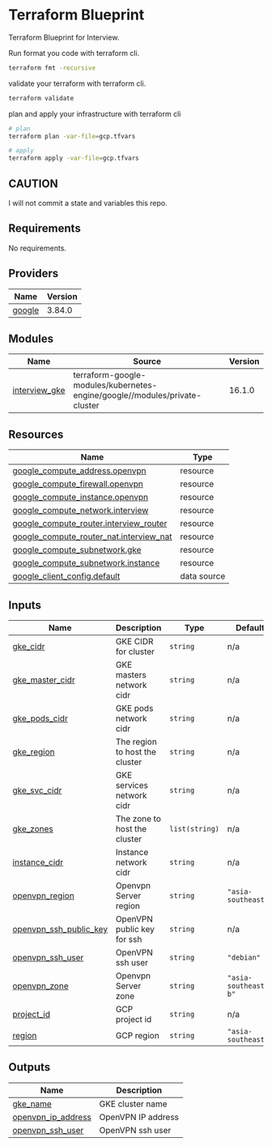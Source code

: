 # Terraform Blueprint

Terraform Blueprint for Interview.

Run format you code with terraform cli.

```bash
terraform fmt -recursive
```

validate your terraform with terraform cli.

```bash
terraform validate
```

plan and apply your infrastructure with terraform cli

```bash
# plan
terraform plan -var-file=gcp.tfvars

# apply
terraform apply -var-file=gcp.tfvars
```

## CAUTION

I will not commit a state and variables this repo.
## Requirements

No requirements.

## Providers

| Name | Version |
|------|---------|
| <a name="provider_google"></a> [google](#provider\_google) | 3.84.0 |

## Modules

| Name | Source | Version |
|------|--------|---------|
| <a name="module_interview_gke"></a> [interview\_gke](#module\_interview\_gke) | terraform-google-modules/kubernetes-engine/google//modules/private-cluster | 16.1.0 |

## Resources

| Name | Type |
|------|------|
| [google_compute_address.openvpn](https://registry.terraform.io/providers/hashicorp/google/latest/docs/resources/compute_address) | resource |
| [google_compute_firewall.openvpn](https://registry.terraform.io/providers/hashicorp/google/latest/docs/resources/compute_firewall) | resource |
| [google_compute_instance.openvpn](https://registry.terraform.io/providers/hashicorp/google/latest/docs/resources/compute_instance) | resource |
| [google_compute_network.interview](https://registry.terraform.io/providers/hashicorp/google/latest/docs/resources/compute_network) | resource |
| [google_compute_router.interview_router](https://registry.terraform.io/providers/hashicorp/google/latest/docs/resources/compute_router) | resource |
| [google_compute_router_nat.interview_nat](https://registry.terraform.io/providers/hashicorp/google/latest/docs/resources/compute_router_nat) | resource |
| [google_compute_subnetwork.gke](https://registry.terraform.io/providers/hashicorp/google/latest/docs/resources/compute_subnetwork) | resource |
| [google_compute_subnetwork.instance](https://registry.terraform.io/providers/hashicorp/google/latest/docs/resources/compute_subnetwork) | resource |
| [google_client_config.default](https://registry.terraform.io/providers/hashicorp/google/latest/docs/data-sources/client_config) | data source |

## Inputs

| Name | Description | Type | Default | Required |
|------|-------------|------|---------|:--------:|
| <a name="input_gke_cidr"></a> [gke\_cidr](#input\_gke\_cidr) | GKE CIDR for cluster | `string` | n/a | yes |
| <a name="input_gke_master_cidr"></a> [gke\_master\_cidr](#input\_gke\_master\_cidr) | GKE masters network cidr | `string` | n/a | yes |
| <a name="input_gke_pods_cidr"></a> [gke\_pods\_cidr](#input\_gke\_pods\_cidr) | GKE pods network cidr | `string` | n/a | yes |
| <a name="input_gke_region"></a> [gke\_region](#input\_gke\_region) | The region to host the cluster | `string` | n/a | yes |
| <a name="input_gke_svc_cidr"></a> [gke\_svc\_cidr](#input\_gke\_svc\_cidr) | GKE services network cidr | `string` | n/a | yes |
| <a name="input_gke_zones"></a> [gke\_zones](#input\_gke\_zones) | The zone to host the cluster | `list(string)` | n/a | yes |
| <a name="input_instance_cidr"></a> [instance\_cidr](#input\_instance\_cidr) | Instance network cidr | `string` | n/a | yes |
| <a name="input_openvpn_region"></a> [openvpn\_region](#input\_openvpn\_region) | Openvpn Server region | `string` | `"asia-southeast1"` | no |
| <a name="input_openvpn_ssh_public_key"></a> [openvpn\_ssh\_public\_key](#input\_openvpn\_ssh\_public\_key) | OpenVPN public key for ssh | `string` | n/a | yes |
| <a name="input_openvpn_ssh_user"></a> [openvpn\_ssh\_user](#input\_openvpn\_ssh\_user) | OpenVPN ssh user | `string` | `"debian"` | no |
| <a name="input_openvpn_zone"></a> [openvpn\_zone](#input\_openvpn\_zone) | Openvpn Server zone | `string` | `"asia-southeast1-b"` | no |
| <a name="input_project_id"></a> [project\_id](#input\_project\_id) | GCP project id | `string` | n/a | yes |
| <a name="input_region"></a> [region](#input\_region) | GCP region | `string` | `"asia-southeast1"` | no |

## Outputs

| Name | Description |
|------|-------------|
| <a name="output_gke_name"></a> [gke\_name](#output\_gke\_name) | GKE cluster name |
| <a name="output_openvpn_ip_address"></a> [openvpn\_ip\_address](#output\_openvpn\_ip\_address) | OpenVPN IP address |
| <a name="output_openvpn_ssh_user"></a> [openvpn\_ssh\_user](#output\_openvpn\_ssh\_user) | OpenVPN ssh user |
